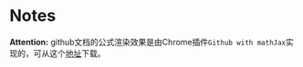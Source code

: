 # Notes
**Attention:**
github文档的公式渲染效果是由Chrome插件`Github with mathJax`实现的，可从这个[地址](https://chrome.google.com/webstore/detail/github-with-mathjax/ioemnmodlmafdkllaclgeombjnmnbima/related)下载。